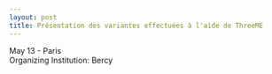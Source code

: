 ```yaml
---
layout: post
title: Présentation des variantes effectuées à l'aide de ThreeME
---
```


May 13 - Paris <br>
Organizing Institution: Bercy 